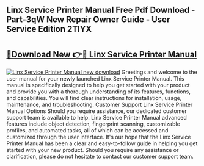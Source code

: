 ## Linx Service Printer Manual Free Pdf Download - Part-3qW New Repair Owner Guide - User Service Edition 2TIYX

# <h2><a href="http://bc70899.oget.top/?id=Linx+Service+Printer+Manual">🔗Download New 👉🔴 Linx Service Printer Manual</a></h2>

[![Linx Service Printer Manual new download](https://i.imgur.com/5g1atiW.png)](http://bc70899.oget.top/?id=Linx+Service+Printer+Manual)
Greetings and welcome to the user manual for your newly launched Linx Service Printer Manual. This manual is specifically designed to help you get started with your product and provide you with a thorough understanding of its features, functions, and capabilities. You will find clear instructions for installation, usage, maintenance, and troubleshooting. Customer Support Linx Service Printer Manual Options Should you require assistance, our dedicated customer support team is available to help. Linx Service Printer Manual advanced features include object detection, fingerprint scanning, customizable profiles, and automated tasks, all of which can be accessed and customized through the user interface. It's our hope that the Linx Service Printer Manual has been a clear and easy-to-follow guide in helping you get started with your new product. Should you require any assistance or clarification, please do not hesitate to contact our customer support team.
